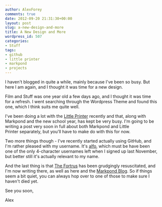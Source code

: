 ```yaml
---
author: AlexForey
comments: true
date: 2012-09-20 21:31:30+00:00
layout: post
slug: a-new-design-and-more
title: A New Design and More
wordpress_id: 507
categories:
- Stuff
tags:
- github
- little printer
- markpond
- projects
---
```


I haven't blogged in quite a while, mainly because I've been so busy. But here I am again, and I thought it was time for a new design.

Film and Stuff was one year old a few days ago, and I thought it was time for a refresh. I went searching through the Wordpress Theme and found this one, which I think suits me quite well.

I've been doing a lot with the [Little Printer](http://bergcloud.com) recently and that, along with Markpond and the new school year, has kept be very busy. I'm going to be writing a post very soon in full about both Markpond and Little Printer separately, but you'll have to make do with this for now.

Two more things though - I've recently started actually using GitHub, and I'm rather pleased with my username. It's [alfo](https://github.com/alfo), which must be have been one of the only 4-character usernames left when I signed up last November, but better still it's actually relevant to my name.

And the last thing is that [The Fortrus](http://fortr.us) has been grudgingly resuscitated, and I'm now writing there, as well as here and the [Markpond Blog](http://blog.markpond.com). So if things seem a bit quiet, you can always hop over to one of those to make sure I haven't died yet.

See you soon,

Alex
